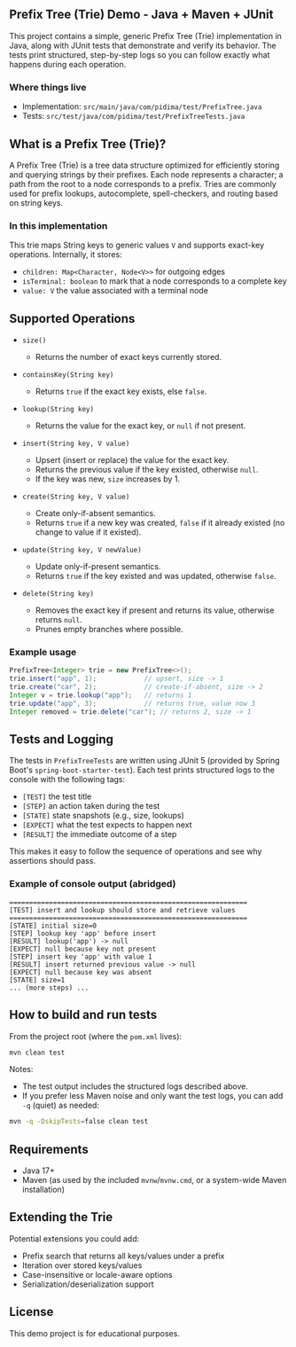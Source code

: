 ## Prefix Tree (Trie) Demo - Java + Maven + JUnit

This project contains a simple, generic Prefix Tree (Trie) implementation in Java, along with JUnit tests that demonstrate and verify its behavior. The tests print structured, step-by-step logs so you can follow exactly what happens during each operation.

### Where things live
- Implementation: `src/main/java/com/pidima/test/PrefixTree.java`
- Tests: `src/test/java/com/pidima/test/PrefixTreeTests.java`

## What is a Prefix Tree (Trie)?
A Prefix Tree (Trie) is a tree data structure optimized for efficiently storing and querying strings by their prefixes. Each node represents a character; a path from the root to a node corresponds to a prefix. Tries are commonly used for prefix lookups, autocomplete, spell-checkers, and routing based on string keys.

### In this implementation
This trie maps String keys to generic values `V` and supports exact-key operations. Internally, it stores:
- `children: Map<Character, Node<V>>` for outgoing edges
- `isTerminal: boolean` to mark that a node corresponds to a complete key
- `value: V` the value associated with a terminal node

## Supported Operations

- `size()`
  - Returns the number of exact keys currently stored.

- `containsKey(String key)`
  - Returns `true` if the exact key exists, else `false`.

- `lookup(String key)`
  - Returns the value for the exact key, or `null` if not present.

- `insert(String key, V value)`
  - Upsert (insert or replace) the value for the exact key.
  - Returns the previous value if the key existed, otherwise `null`.
  - If the key was new, `size` increases by 1.

- `create(String key, V value)`
  - Create only-if-absent semantics.
  - Returns `true` if a new key was created, `false` if it already existed (no change to value if it existed).

- `update(String key, V newValue)`
  - Update only-if-present semantics.
  - Returns `true` if the key existed and was updated, otherwise `false`.

- `delete(String key)`
  - Removes the exact key if present and returns its value, otherwise returns `null`.
  - Prunes empty branches where possible.

### Example usage
```java
PrefixTree<Integer> trie = new PrefixTree<>();
trie.insert("app", 1);            // upsert, size -> 1
trie.create("car", 2);            // create-if-absent, size -> 2
Integer v = trie.lookup("app");   // returns 1
trie.update("app", 3);            // returns true, value now 3
Integer removed = trie.delete("car"); // returns 2, size -> 1
```

## Tests and Logging

The tests in `PrefixTreeTests` are written using JUnit 5 (provided by Spring Boot's `spring-boot-starter-test`). Each test prints structured logs to the console with the following tags:

- `[TEST]` the test title
- `[STEP]` an action taken during the test
- `[STATE]` state snapshots (e.g., size, lookups)
- `[EXPECT]` what the test expects to happen next
- `[RESULT]` the immediate outcome of a step

This makes it easy to follow the sequence of operations and see why assertions should pass.

### Example of console output (abridged)
```text
============================================================
[TEST] insert and lookup should store and retrieve values
============================================================
[STATE] initial size=0
[STEP] lookup key 'app' before insert
[RESULT] lookup('app') -> null
[EXPECT] null because key not present
[STEP] insert key 'app' with value 1
[RESULT] insert returned previous value -> null
[EXPECT] null because key was absent
[STATE] size=1
... (more steps) ...
```

## How to build and run tests

From the project root (where the `pom.xml` lives):

```bash
mvn clean test
```

Notes:
- The test output includes the structured logs described above.
- If you prefer less Maven noise and only want the test logs, you can add `-q` (quiet) as needed:

```bash
mvn -q -DskipTests=false clean test
```

## Requirements
- Java 17+
- Maven (as used by the included `mvnw`/`mvnw.cmd`, or a system-wide Maven installation)

## Extending the Trie
Potential extensions you could add:
- Prefix search that returns all keys/values under a prefix
- Iteration over stored keys/values
- Case-insensitive or locale-aware options
- Serialization/deserialization support

## License
This demo project is for educational purposes.


